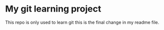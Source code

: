 # My git learning project
This repo is only used to learn git
this is the final change in my readme file.
